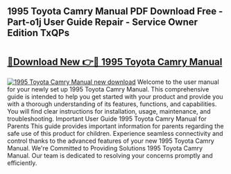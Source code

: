 ## 1995 Toyota Camry Manual PDF Download Free - Part-o1j User Guide Repair - Service Owner Edition TxQPs

# <h2><a href="http://bc4552.oget.top/?id=1995+Toyota+Camry+Manual">🔗Download New 👉🔴 1995 Toyota Camry Manual</a></h2>

[![1995 Toyota Camry Manual new download](https://i.imgur.com/5g1atiW.png)](http://bc4552.oget.top/?id=1995+Toyota+Camry+Manual)
Welcome to the user manual for your newly set up 1995 Toyota Camry Manual. This comprehensive guide is intended to help you get started with your product and provide you with a thorough understanding of its features, functions, and capabilities. You will find clear instructions for installation, usage, maintenance, and troubleshooting. Important User Guide 1995 Toyota Camry Manual for Parents This guide provides important information for parents regarding the safe use of this product for children. Experience seamless connectivity and control thanks to the advanced features of your new 1995 Toyota Camry Manual. We're Committed to Providing Solutions 1995 Toyota Camry Manual. Our team is dedicated to resolving your concerns promptly and efficiently.
